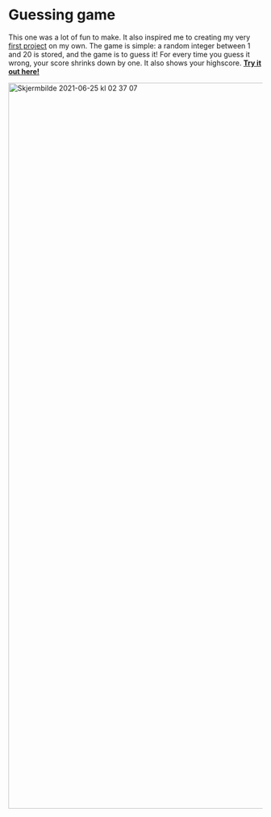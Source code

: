 # Guessing game

This one was a lot of fun to make. It also inspired me to creating my very <a href="https://martinfjeld.github.io/math-game/">first project</a> on my own. The game is simple: a random integer between 1 and 20 is stored, and the game is to guess it! For every time you guess it wrong, your score shrinks down by one. It also shows your highscore. <a href="https://martinfjeld.github.io/Guessing-game/"><b>Try it out here!</b></a>

<img width="1440" alt="Skjermbilde 2021-06-25 kl  02 37 07" src="https://user-images.githubusercontent.com/4175275/123351796-41a66c80-d55e-11eb-9a61-c6e4b9f1f381.png">
